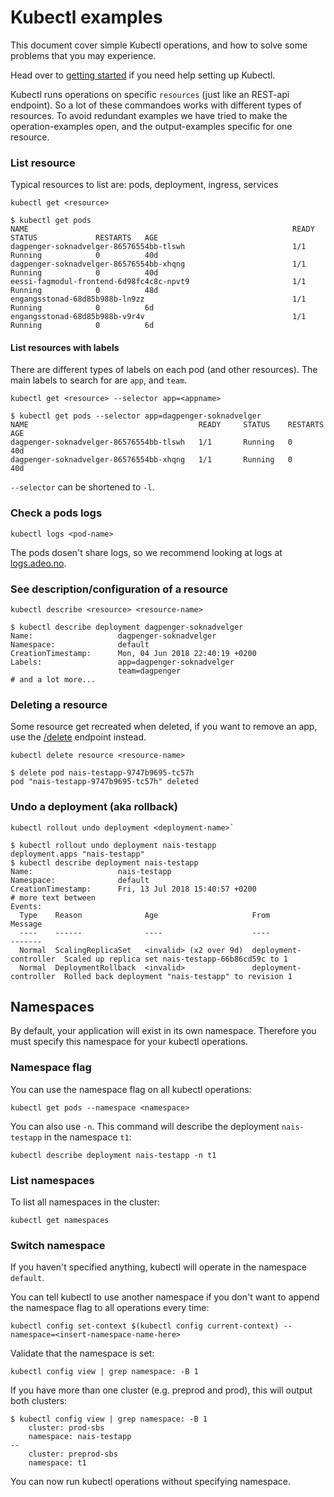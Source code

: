 # Kubectl examples

This document cover simple Kubectl operations, and how to solve some problems that you may experience.

Head over to [getting started](./#install-kubectl) if you need help setting up Kubectl.

Kubectl runs operations on specific `resources` \(just like an REST-api endpoint\). So a lot of these commandoes works with different types of resources. To avoid redundant examples we have tried to make the operation-examples open, and the output-examples specific for one resource.

### List resource

Typical resources to list are: pods, deployment, ingress, services

```text
kubectl get <resource>
```

```text
$ kubectl get pods
NAME                                                           READY     STATUS             RESTARTS   AGE
dagpenger-soknadvelger-86576554bb-tlswh                        1/1       Running            0          40d
dagpenger-soknadvelger-86576554bb-xhqng                        1/1       Running            0          40d
eessi-fagmodul-frontend-6d98fc4c8c-npvt9                       1/1       Running            0          48d
engangsstonad-68d85b988b-ln9zz                                 1/1       Running            0          6d
engangsstonad-68d85b988b-v9r4v                                 1/1       Running            0          6d
```

#### List resources with labels

There are different types of labels on each pod \(and other resources\). The main labels to search for are `app`, and `team`.

```text
kubectl get <resource> --selector app=<appname>
```

```text
$ kubectl get pods --selector app=dagpenger-soknadvelger
NAME                                      READY     STATUS    RESTARTS   AGE
dagpenger-soknadvelger-86576554bb-tlswh   1/1       Running   0          40d
dagpenger-soknadvelger-86576554bb-xhqng   1/1       Running   0          40d
```

`--selector` can be shortened to `-l`.

### Check a pods logs

```text
kubectl logs <pod-name>
```

The pods dosen't share logs, so we recommend looking at logs at [logs.adeo.no](https://logs.adeo.no/).

### See description/configuration of a resource

```text
kubectl describe <resource> <resource-name>
```

```text
$ kubectl describe deployment dagpenger-soknadvelger
Name:                   dagpenger-soknadvelger
Namespace:              default
CreationTimestamp:      Mon, 04 Jun 2018 22:40:19 +0200
Labels:                 app=dagpenger-soknadvelger
                        team=dagpenger
# and a lot more...
```

### Deleting a resource

Some resource get recreated when deleted, if you want to remove an app, use the [/delete](../deploy/naisd.md#delete-endpoint) endpoint instead.

```text
kubectl delete resource <resource-name>
```

```text
$ delete pod nais-testapp-9747b9695-tc57h
pod "nais-testapp-9747b9695-tc57h" deleted
```

### Undo a deployment \(aka rollback\)

```text
kubectl rollout undo deployment <deployment-name>`
```

```text
$ kubectl rollout undo deployment nais-testapp
deployment.apps "nais-testapp"
$ kubectl describe deployment nais-testapp
Name:                   nais-testapp
Namespace:              default
CreationTimestamp:      Fri, 13 Jul 2018 15:40:57 +0200
# more text between
Events:
  Type    Reason              Age                     From                   Message
  ----    ------              ----                    ----                   -------
  Normal  ScalingReplicaSet   <invalid> (x2 over 9d)  deployment-controller  Scaled up replica set nais-testapp-66b86cd59c to 1
  Normal  DeploymentRollback  <invalid>               deployment-controller  Rolled back deployment "nais-testapp" to revision 1
```

## Namespaces

By default, your application will exist in its own namespace. Therefore you must specify this namespace for your kubectl operations.

### Namespace flag

You can use the namespace flag on all kubectl operations:

```text
kubectl get pods --namespace <namespace>
```

You can also use `-n`. This command will describe the deployment `nais-testapp` in the namespace `t1`:

```text
kubectl describe deployment nais-testapp -n t1
```

### List namespaces

To list all namespaces in the cluster:

```text
kubectl get namespaces
```

### Switch namespace

If you haven't specified anything, kubectl will operate in the namespace `default`.

You can tell kubectl to use another namespace if you don't want to append the namespace flag to all operations every time:

```text
kubectl config set-context $(kubectl config current-context) --namespace=<insert-namespace-name-here>
```

Validate that the namespace is set:

```text
kubectl config view | grep namespace: -B 1
```

If you have more than one cluster \(e.g. preprod and prod\), this will output both clusters:

```text
$ kubectl config view | grep namespace: -B 1
    cluster: prod-sbs
    namespace: nais-testapp
--
    cluster: preprod-sbs
    namespace: t1
```

You can now run kubectl operations without specifying namespace.

